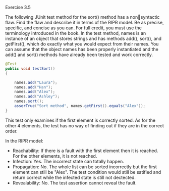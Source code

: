 Exercise 3.5

The following JUnit test method for the sort() method has a nonsyntactic flaw. Find the flaw and describe it in terms of the RIPR model. Be as precise, specific, and concise as you can. For full credit, you must use the terminology introduced in the book. In the test method, names is an instance of an object that stores strings and has methods add(), sort(), and getFirst(), which do exactly what you would expect from their names. You can assume that the object names has been properly instantiated and the add() and sort() methods have already been tested and work correctly.

```Java
@Test
public void testSort()
{

	names.add("Laura");
	names.add("Han");
	names.add("Alex");
	names.add("Ashley");
	names.sort();
	asserTrue("Sort method", names.getFirst().equals("Alex"));
}

```

This test only examines if the first element is correctly sorted. As for the other 4 elements, the test has no way of finding out if they are in the correct order.

In the RIPR model:

- Reachability: If there is a fault with the first element then it is reached. For the other elements, it is not reached.
- Infection: Yes. The incorrect state can totally happen. 
- Propagation: No. The whole list can be sorted incorrectly but the first element can still be "Alex". The test condition would still be satified and return correct while the infected state is still not dectected.
- Revealability: No. The test assertion cannot reveal the fault.